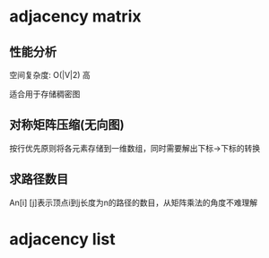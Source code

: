 # adjacency matrix

## 性能分析

空间复杂度: O(|V|2)  高

适合用于存储稠密图

## 对称矩阵压缩(无向图)

按行优先原则将各元素存储到一维数组，同时需要解出下标->下标的转换

## 求路径数目

An[i] [j]表示顶点i到j长度为n的路径的数目，从矩阵乘法的角度不难理解

# adjacency list

